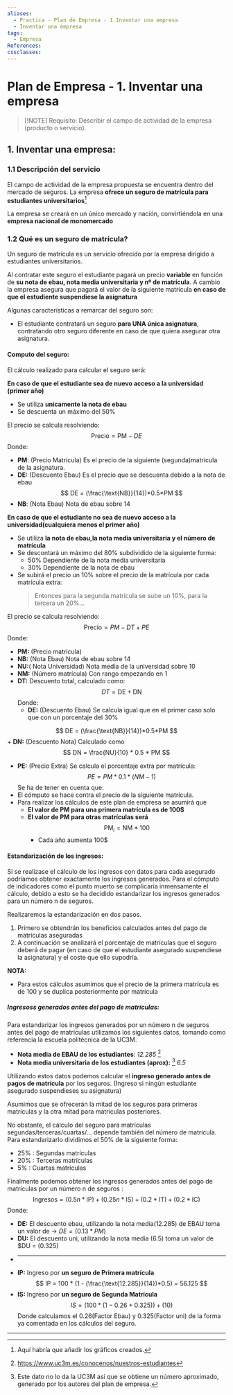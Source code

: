 ```yaml
---
aliases:
  - Practica - Plan de Empresa - 1.Inventar una empresa
  - Inventar una empresa
tags:
  - Empresa
References: 
cssclasses:
---
```

#  Plan de Empresa - 1. Inventar una empresa

> [!NOTE] Requisito: 
> Describir el campo de actividad de la empresa (producto o servicio). 
> 

## 1. Inventar una empresa:

### 1.1 Descripción del servicio
El campo de actividad de la empresa propuesta se encuentra dentro del mercado de seguros. La empresa **ofrece un seguro de matrícula para estudiantes universitarios**[^4]

La empresa se creará en un único mercado y nación, convirtiéndola en una **empresa nacional de monomercado**
### 1.2 Qué es un seguro de matrícula?
Un seguro de matrícula es un servicio ofrecido por la empresa dirigido a estudiantes universitarios. 

 Al contratar este seguro el estudiante pagará un precio **variable** en función de **su nota de ebau, nota media universitaria y nº de matrícula**. A  cambio la empresa asegura que pagará el valor de la siguiente matrícula  **en caso de que el estudiente suspendiese la asignatura**

Algunas características a remarcar del seguro son: 
+ El estudiante contratará un seguro **para UNA única asignatura**, contratando otro seguro diferente en caso de que quiera asegurar otra asignatura.

#### Computo del seguro:
El cálculo realizado para calcular el seguro será: 

**En caso de que el estudiante sea de nuevo acceso a la universidad (primer año)**
+ Se utiliza **unicamente la nota de ebau**
+ Se descuenta un máximo del 50%

El precio se calcula resolviendo:
$$
\text{Precio} = \text{PM} - DE
$$
Donde: 

+ **PM**: (Precio Matrícula) Es el precio de la siguiente (segunda)matrícula de la asignatura. 
+ **DE:** (Descuento Ebau) Es el precio que se descuenta debido a la nota de ebau
$$
DE =  (\frac{\text{NB}}{14})*0.5*PM
$$
+ **NB**: (Nota Ebau) Nota de ebau sobre 14

**En caso de que el estudiante no sea de nuevo acceso a la universidad(cualquiera menos el primer año)**
+ Se utiliza **la nota de ebau,la nota media universitaria y el número de matrícula**
+ Se descontará un máximo del 80% subdividido de la siguiente forma: 
	+ 50% Dependiente de la nota media universitaria 
	+ 30% Dependiente de la nota de ebau
+ Se subirá el precio un 10% sobre el precio de la matrícula por cada matrícula extra: 
  > Entonces para la segunda matrícula se sube un 10%, para la tercera un 20%…

El precio se calcula resolviendo:
$$
\text{Precio} = PM - DT + PE 
$$
Donde:
+ **PM:** (Precio matrícula)
+ **NB:** (Nota Ebau) Nota de ebau sobre 14
+ **NU:**( Nota Universidad) Nota media de la universidad sobre 10
+ **NM:** (Número matrícula) Con rango empezando en 1
+ **DT:** Descuento total, calculado como: 
$$
DT = \text{DE} + \text{DN}
$$
	Donde: 
	+ **DE:** (Descuento Ebau) Se calcula igual que en el primer caso solo que con un porcentaje del 30%
		
$$
DE =  (\frac{\text{NB}}{14})*0.5*PM
$$
	+ **DN:** (Descuento Nota) Calculado como
	  $$
	  DN = \frac{NU}{10} * 0.5 * PM
	  $$
+ **PE:** (Precio Extra) Se calcula el porcentaje extra por matrícula: 
$$
PE = PM *0.1 * (NM-1)
$$ 
Se ha de tener en cuenta que: 
+ El cómputo se hace contra el precio de la siguiente matrícula. 
+ Para realizar los cálculos de este plan de empresa se asumirá que
	+ **El valor de PM para una primera matrícula es de 100$**
	+ **El valor de PM para otras matrículas será**
	$$
	 \text{PM}_i = \text{NM} * 100
	$$
		+ Cada año aumenta 100$

#### Estandarización de los ingresos: 
Si se realizase el cálculo de los ingresos con datos para cada asegurado podríamos obtener exactamente los ingresos generados.
Para el cómputo de indicadores como el punto muerto se complicaría inmensamente el cálculo, debido a esto se ha decidido estandarizar los ingresos generados para un número n de seguros. 

Realizaremos la estandarización en dos pasos.
1. Primero se obtendrán los beneficios calculados antes del pago de matrículas aseguradas 
2. A continuación se analizará el porcentaje de matrículas que el seguro deberá de pagar (en caso de que el estudiante asegurado suspendiese la asignatura) y el coste que ello supodría. 

**NOTA:** 
+ Para estos cálculos asumimos que el precio de la primera matrícula es de 100 y se duplica posteriormente por matrícula
##### Ingresoss generados antes del pago de matrículas:
Para estandarizar los ingresos generados por un número n de seguros antes del pago de matrículas utilizamos los siguientes datos, tomando como referencia la escuela politécnica de la UC3M.

+ **Nota media de EBAU de los estudiantes**: *12.285* [^5]
+ **Nota media universitaria de los estudiantes (aprox):** [^6] *6.5*

Utilizando estos datos podemos calcular el **ingreso generado antes de pagos de matrícula** por los seguros. (Ingreso si ningún estudiante asegurado suspendieses su asignatura) 

Asumimos que se ofrecerán la mitad de los seguros para primeras matrículas y la otra mitad para matrículas posteriores. 

No obstante, el cálculo del seguro para matrículas segundas/terceras/cuartas/… depende también del número de matrícula. Para estandarizarlo dividimos el 50% de la siguiente forma: 
+ 25% : Segundas matrículas 
+ 20% : Terceras matrículas 
+ 5% : Cuartas matrículas

Finalmente podemos obtener los ingresos generados antes del pago de matrículas por un número n de seguros : 
$$
\text{Ingresos} = (0.5n*\text{IP}) + (0.25n * \text{IS}) + (0.2*\text{IT})+ (0.2*\text{IC})
$$
Donde: 
+ **DE:** El descuento ebau, utilizando la nota media(12.285) de EBAU toma un valor de →  $DE= (0.13*PM)$
+ **DU:** El descuento uni, utilizando la nota media (6.5) toma un valor de $DU = (0.325)
+ ****
+ **IP:** Ingreso por **un seguro de Primera matrícula**
$$
IP  = 100 * (1 - (\frac{\text{12.285}}{14})*0.5) = 56.125
$$
+ **IS:** Ingreso por **un seguro de Segunda Matrícula**
$$
IS = (\text{100} * ( 1-\text{0.26} + \text{0.325})) +( 10)
$$
	Donde calculamos el 0.26(Factor Ebau) y 0.325(Factor uni) de la forma ya comentada en los cálculos del seguro. 

***
[^4]: Aquí habría que añadir los gráficos creados. 
[^5]: https://www.uc3m.es/conocenos/nuestros-estudiantes
[^6]: Este dato no lo da la UC3M así que se obtiene un número aproximado, generado por los autores del plan de empresa. 